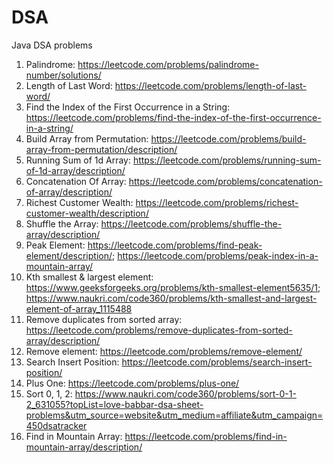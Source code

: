 # DSA
Java DSA problems
  1. Palindrome: https://leetcode.com/problems/palindrome-number/solutions/
  2. Length of Last Word: https://leetcode.com/problems/length-of-last-word/
  3. Find the Index of the First Occurrence in a String: https://leetcode.com/problems/find-the-index-of-the-first-occurrence-in-a-string/
  4. Build Array from Permutation: https://leetcode.com/problems/build-array-from-permutation/description/
  5. Running Sum of 1d Array: https://leetcode.com/problems/running-sum-of-1d-array/description/
  6. Concatenation Of Array: https://leetcode.com/problems/concatenation-of-array/description/
  7. Richest Customer Wealth: https://leetcode.com/problems/richest-customer-wealth/description/
  8. Shuffle the Array: https://leetcode.com/problems/shuffle-the-array/description/
  9. Peak Element: https://leetcode.com/problems/find-peak-element/description/; https://leetcode.com/problems/peak-index-in-a-mountain-array/
  10. Kth smallest & largest element: https://www.geeksforgeeks.org/problems/kth-smallest-element5635/1; https://www.naukri.com/code360/problems/kth-smallest-and-largest-element-of-array_1115488
  11. Remove duplicates from sorted array: https://leetcode.com/problems/remove-duplicates-from-sorted-array/description/
  12. Remove element: https://leetcode.com/problems/remove-element/
  13. Search Insert Position: https://leetcode.com/problems/search-insert-position/
  14. Plus One: https://leetcode.com/problems/plus-one/
  15. Sort 0, 1, 2: https://www.naukri.com/code360/problems/sort-0-1-2_631055?topList=love-babbar-dsa-sheet-problems&utm_source=website&utm_medium=affiliate&utm_campaign=450dsatracker
  16. Find in Mountain Array: https://leetcode.com/problems/find-in-mountain-array/description/
